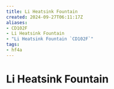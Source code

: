 ```yaml
---
title: Li Heatsink Fountain
created: 2024-09-27T06:11:17Z
aliases:
- CD102F
- Li Heatsink Fountain
- "Li Heatsink Fountain `CD102F`"
tags:
- hf4a
---
```


# Li Heatsink Fountain
